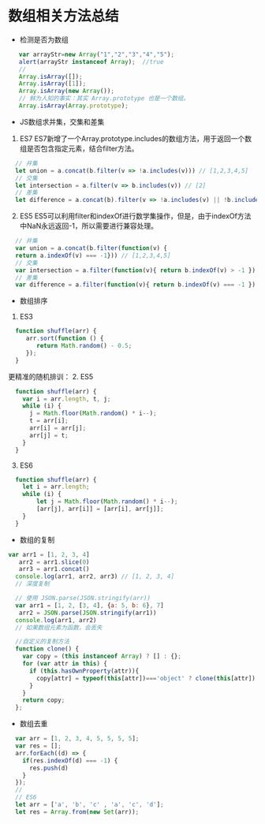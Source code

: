 # 数组相关方法总结

- 检测是否为数组

```javascript
   var arrayStr=new Array("1","2","3","4","5");
   alert(arrayStr instanceof Array);  //true
   //
   Array.isArray([]);
   Array.isArray([1]);
   Array.isArray(new Array());
   // 鲜为人知的事实：其实 Array.prototype 也是一个数组。
   Array.isArray(Array.prototype);
 ```


- JS数组求并集，交集和差集
 1. ES7
 ES7新增了一个Array.prototype.includes的数组方法，用于返回一个数组是否包含指定元素，结合filter方法。
 ```javascript
   // 并集
   let union = a.concat(b.filter(v => !a.includes(v))) // [1,2,3,4,5]
   // 交集
   let intersection = a.filter(v => b.includes(v)) // [2]
   // 差集
   let difference = a.concat(b).filter(v => !a.includes(v) || !b.includes(v)) // [1,3,4,5]
 ```

 2. ES5
 ES5可以利用filter和indexOf进行数学集操作，但是，由于indexOf方法中NaN永远返回-1，所以需要进行兼容处理。
 ```javascript
   // 并集
   var union = a.concat(b.filter(function(v) {
   return a.indexOf(v) === -1})) // [1,2,3,4,5]
   // 交集
   var intersection = a.filter(function(v){ return b.indexOf(v) > -1 }) // [2]
   // 差集
   var difference = a.filter(function(v){ return b.indexOf(v) === -1 }).concat(b.filter(function(v){ return a.indexOf(v) === -1 })) // [1,3,4,5]
 ```


- 数组排序
1. ES3
 ```javascript
   function shuffle(arr) {
      arr.sort(function () {
         return Math.random() - 0.5;
      });
   }
 ```

 更精准的随机排训：
 2. ES5
 ```javascript
   function shuffle(arr) {
     var i = arr.length, t, j;
     while (i) {
       j = Math.floor(Math.random() * i--);
       t = arr[i];
       arr[i] = arr[j];
       arr[j] = t;
     }
   }
 ```

 3. ES6 <br>
 ```javascript
   function shuffle(arr) {
     let i = arr.length;
     while (i) {
         let j = Math.floor(Math.random() * i--);
         [arr[j], arr[i]] = [arr[i], arr[j]];
     }
   }
 ```


- 数组的复制

 ```javascript
 var arr1 = [1, 2, 3, 4]
 	arr2 = arr1.slice(0)
 	arr3 = arr1.concat()
   console.log(arr1, arr2, arr3) // [1, 2, 3, 4]
   // 深度复制

   // 使用 JSON.parse(JSON.stringify(arr))
   var arr1 = [1, 2, [3, 4], {a: 5, b: 6}, 7]
 	arr2 = JSON.parse(JSON.stringify(arr1))
   console.log(arr1, arr2)
   // 如果数组元素为函数，会丢失

   //自定义的复制方法
   function clone() {
     var copy = (this instanceof Array) ? [] : {};
     for (var attr in this) {
       if (this.hasOwnProperty(attr)){
         copy[attr] = typeof(this[attr])==='object' ? clone(this[attr]) : this[attr];
       }
     }
     return copy;
   };
 ```


- 数组去重

 ```javascript
   var arr = [1, 2, 3, 4, 5, 5, 5, 5];
   var res = [];
   arr.forEach((d) => {
     if(res.indexOf(d) === -1) {
       res.push(d)
     }
   });
   //
   // ES6
   let arr = ['a', 'b', 'c' , 'a', 'c', 'd'];
   let res = Array.from(new Set(arr));
  ```
